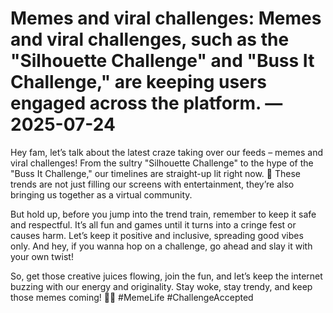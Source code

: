 # Memes and viral challenges: Memes and viral challenges, such as the "Silhouette Challenge" and "Buss It Challenge," are keeping users engaged across the platform. — 2025-07-24

Hey fam, let’s talk about the latest craze taking over our feeds – memes and viral challenges! From the sultry "Silhouette Challenge" to the hype of the "Buss It Challenge," our timelines are straight-up lit right now. 🙌 These trends are not just filling our screens with entertainment, they’re also bringing us together as a virtual community. 

But hold up, before you jump into the trend train, remember to keep it safe and respectful. It’s all fun and games until it turns into a cringe fest or causes harm. Let’s keep it positive and inclusive, spreading good vibes only. And hey, if you wanna hop on a challenge, go ahead and slay it with your own twist!

So, get those creative juices flowing, join the fun, and let’s keep the internet buzzing with our energy and originality. Stay woke, stay trendy, and keep those memes coming! 💫✨ #MemeLife #ChallengeAccepted